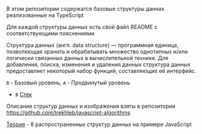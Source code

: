 В этом репозитории содержатся базовые структуры даннах реализованные на TypeScript

Для каждой структуры данных есть свой файл README с соответствующими пояснениями

Структура данных (англ. data structure) — программная единица, позволяющая хранить и обрабатывать множество однотипных и/или логически связанных данных в вычислительной технике. Для добавления, поиска, изменения и удаления данных структура данных предоставляет некоторый набор функций, составляющих её интерфейс.

`B` - Базовый уровень, `A` - Продвинутый уровень

* `B` [Стек](src/stack)

Описание структур данных и изображения взяты в репозитории https://github.com/trekhleb/javascript-algorithms

[Теория](https://habr.com/ru/post/497476/) - 8 распространенных структур данных на примере JavaScript